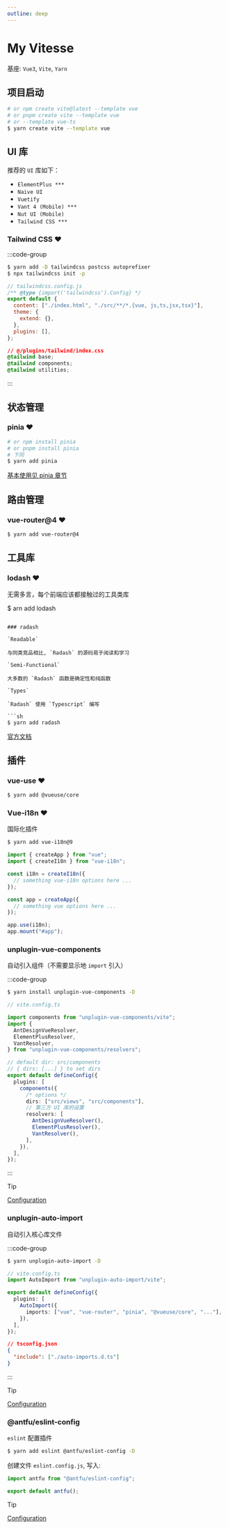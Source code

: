 ```yaml
---
outline: deep
---
```


# My Vitesse

基座: `Vue3`, `Vite`, `Yarn`

## 项目启动

```sh
# or npm create vite@latest --template vue
# or pnpm create vite --template vue
# or --template vue-ts
$ yarn create vite --template vue
```

## UI 库

推荐的 `UI` 库如下：

- `ElementPlus ***`
- `Naive UI`
- `Vuetify`
- `Vant 4 (Mobile) ***`
- `Nut UI (Mobile)`
- `Tailwind CSS ***`

### Tailwind CSS :heart:

:::code-group

```sh [安装]
$ yarn add -D tailwindcss postcss autoprefixer
$ npx tailwindcss init -p
```

```js [配置一]
// tailwindcss.config.js
/** @type {import('tailwindcss').Config} */
export default {
  content: ["./index.html", "./src/**/*.{vue, js,ts,jsx,tsx}"],
  theme: {
    extend: {},
  },
  plugins: [],
};
```

```css [配置二]
// @/plugins/tailwind/index.css
@tailwind base;
@tailwind components;
@tailwind utilities;
```

:::

## 状态管理

### pinia :heart:

```sh
# or npm install pinia
# or pnpm install pinia
# 下同
$ yarn add pinia
```

[基本使用见 pinia 章节](/vue3/pinia-basic)

## 路由管理

### vue-router@4 :heart:

```sh
$ yarn add vue-router@4
```

## 工具库

### lodash :heart:

无需多言，每个前端应该都接触过的工具类库


$ arn add lodash
```

### radash

`Readable`

与同类竞品相比, `Radash` 的源码易于阅读和学习

`Semi-Functional`

大多数的 `Radash` 函数是确定性和纯函数

`Types`

`Radash` 使用 `Typescript` 编写

```sh
$ yarn add radash
```

[官方文档](https://radash-docs.vercel.app/docs/getting-started#love-and-hate)

## 插件

### vue-use :heart:

```sh
$ yarn add @vueuse/core
```

### Vue-i18n :heart:

国际化插件

```sh
$ yarn add vue-i18n@9
```

```ts
import { createApp } from "vue";
import { createI18n } from "vue-i18n";

const i18n = createI18n({
  // something vue-i18n options here ...
});

const app = createApp({
  // something vue options here ...
});

app.use(i18n);
app.mount("#app");
```

### unplugin-vue-components

自动引入组件（不需要显示地 `import` 引入）

:::code-group

```sh [安装]
$ yarn install unplugin-vue-components -D
```

```ts [配置]
// vite.config.ts

import components from "unplugin-vue-components/vite";
import {
  AntDesignVueResolver,
  ElementPlusResolver,
  VantResolver,
} from "unplugin-vue-components/resolvers";

// default dir: src/components
// { dirs: [...] } to set dirs
export default defineConfig({
  plugins: [
    components({
      /* options */
      dirs: ["src/views", "src/components"],
      // 第三方 UI 库的设置
      resolvers: [
        AntDesignVueResolver(),
        ElementPlusResolver(),
        VantResolver(),
      ],
    }),
  ],
});
```

:::

> [!TIP]
> [Configuration](https://github.com/unplugin/unplugin-vue-components?tab=readme-ov-file#configuration)

### unplugin-auto-import

自动引入核心库文件

:::code-group

```sh [安装]
$ yarn unplugin-auto-import -D
```

```ts [配置一]
// vite.config.ts
import AutoImport from "unplugin-auto-import/vite";

export default defineConfig({
  plugins: [
    AutoImport({
      imports: ["vue", "vue-router", "pinia", "@vueuse/core", "..."],
    }),
  ],
});
```

```json [配置二]
// tsconfig.json
{
  "include": ["./auto-imports.d.ts"]
}
```

:::

> [!TIP]
> [Configuration](https://github.com/unplugin/unplugin-auto-import?tab=readme-ov-file#configuration)

### @antfu/eslint-config

`eslint` 配置插件

```sh
$ yarn add eslint @antfu/eslint-config -D
```

创建文件 `eslint.config.js`, 写入:

```js
import antfu from "@antfu/eslint-config";

export default antfu();
```

> [!TIP]
> [Configuration](https://github.com/antfu/eslint-config)

